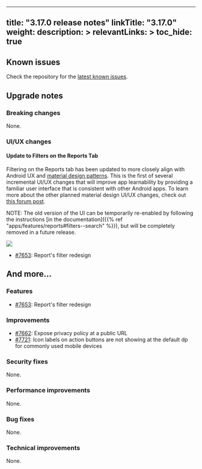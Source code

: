 
---
title: "3.17.0 release notes"
linkTitle: "3.17.0"
weight:
description: >
relevantLinks: >
toc_hide: true
---

## Known issues

Check the repository for the [latest known issues](https://github.com/medic/cht-core/issues?q=is%3Aissue+label%3A%22Affects%3A+3.17.0%22).

## Upgrade notes

### Breaking changes

None.

### UI/UX changes

#### Update to Filters on the Reports Tab

Filtering on the Reports tab has been updated to more closely align with Android UX and [material design patterns](https://material.io/). This is the first of several incremental UI/UX changes that will improve app learnability by providing a familiar user interface that is consistent with other Android apps. To learn more about the other planned material design UI/UX changes, check out [this forum post](https://forum.communityhealthtoolkit.org/t/updates-to-the-cht-ui-ux/1998).

NOTE: The old version of the UI can be temporarily re-enabled by following the instructions [in the documentation]({{% ref "apps/features/reports#filters--search" %}}), but will be completely removed in a future release.

[![](../images/3.17.0-7653.png)](../images/3.17.0-7653.png)


- [#7653](https://github.com/medic/cht-core/issues/7653): Report's filter redesign 


## And more...

### Features

- [#7653](https://github.com/medic/cht-core/issues/7653): Report's filter redesign 

### Improvements

- [#7662](https://github.com/medic/cht-core/issues/7662): Expose privacy policy at a public URL
- [#7721](https://github.com/medic/cht-core/issues/7721): Icon labels on action buttons are not showing at the default dp for commonly used mobile devices

### Security fixes

None.

### Performance improvements

None.

### Bug fixes

None.

### Technical improvements

None.


